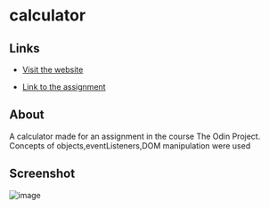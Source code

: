 # calculator
## Links
- [Visit the website](https://xadhithiyan.github.io/calculator/)

- [Link to the assignment](https://www.theodinproject.com/lessons/foundations-calculator)

## About
A calculator made for an assignment in the course The Odin Project. Concepts of objects,eventListeners,DOM manipulation were used

## Screenshot
![image](https://user-images.githubusercontent.com/113228161/233400185-10e07d7b-86c4-4616-8832-ac0dac745eb0.png)
